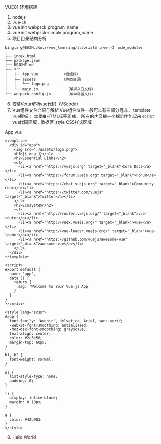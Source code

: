 VUE01-环境搭建
1. nodejs
2. vue-cli
3. vue init webpack program_name
4. vue init webpack-simple program_name
5. 项目目录结构分析
```shell
bingtang@B85M:/data/vue_learning/tutorial$ tree -I node_modules
.
├── index.html
├── package.json
├── README.md
├── src
│   ├── App.vue			  （根组件）
│   ├── assets            （静态资源）
│   │   └── logo.png
│   └── main.js				（编译入口文件）
└── webpack.config.js		（编译配置文件）
```
6. 安装Vetur解析vue代码（VScode）
7. Vue组件文件介绍与解析
Vue组件文件一般可以有三部分组成：
template	vue模板： 主要由HTML标签组成， 所有的内容被一个根组件包起来
script		 vue代码区域，数据区
style		CSS样式区域


App.vue
```shell
<template>
  <div id="app">
    <img src="./assets/logo.png">
    <h1>{{ msg }}</h1>
    <h2>Essential Links</h2>
    <ul>
      <li><a href="https://vuejs.org" target="_blank">Core Docs</a></li>
      <li><a href="https://forum.vuejs.org" target="_blank">Forum</a></li>
      <li><a href="https://chat.vuejs.org" target="_blank">Community Chat</a></li>
      <li><a href="https://twitter.com/vuejs" target="_blank">Twitter</a></li>
    </ul>
    <h2>Ecosystem</h2>
    <ul>
      <li><a href="http://router.vuejs.org/" target="_blank">vue-router</a></li>
      <li><a href="http://vuex.vuejs.org/" target="_blank">vuex</a></li>
      <li><a href="http://vue-loader.vuejs.org/" target="_blank">vue-loader</a></li>
      <li><a href="https://github.com/vuejs/awesome-vue" target="_blank">awesome-vue</a></li>
    </ul>
  </div>
</template>

<script>
export default {
  name: 'app',
  data () {
    return {
      msg: 'Welcome to Your Vue.js App'
    }
  }
}
</script>

<style lang="scss">
#app {
  font-family: 'Avenir', Helvetica, Arial, sans-serif;
  -webkit-font-smoothing: antialiased;
  -moz-osx-font-smoothing: grayscale;
  text-align: center;
  color: #2c3e50;
  margin-top: 60px;
}

h1, h2 {
  font-weight: normal;
}

ul {
  list-style-type: none;
  padding: 0;
}

li {
  display: inline-block;
  margin: 0 10px;
}

a {
  color: #42b983;
}
</style>
```
8. Hello World